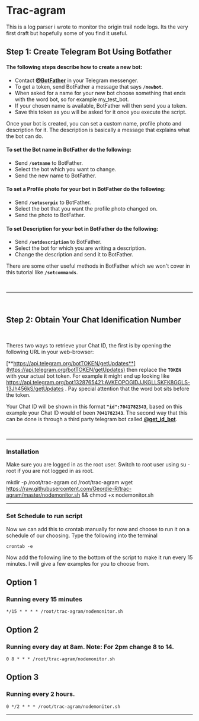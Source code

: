 # Trac-agram

This is a log parser i wrote to monitor the origin trail node logs.  Its the very first draft but hopefully some of you find it useful.

## Step 1: Create Telegram Bot Using Botfather

#### The following steps describe how to create a new bot:

* Contact [**@BotFather**](https://telegram.me/BotFather) in your Telegram messenger.
* To get a token, send BotFather a message that says **`/newbot`**.
* When asked for a name for your new bot choose something that ends with the word bot, so for example my_test_bot.
* If your chosen name is available, BotFather will then send you a token.
* Save this token as you will be asked for it once you execute the script.

Once your bot is created, you can set a custom name, profile photo and description for it. The description is basically a message that explains what the bot can do.

#### To set the Bot name in BotFather do the following:

* Send **`/setname`** to BotFather.
* Select the bot which you want to change.
* Send the new name to BotFather.

#### To set a Profile photo for your bot in BotFather do the following:

* Send **`/setuserpic`** to BotFather.
* Select the bot that you want the profile photo changed on.
* Send the photo to BotFather.

#### To set Description for your bot in BotFather do the following:

* Send **`/setdescription`** to BotFather.
* Select the bot for which you are writing a description.
* Change the description and send it to BotFather.

There are some other useful methods in BotFather which we won't cover in this tutorial like **`/setcommands`**.

<br>

***

<br>

## Step 2: Obtain Your Chat Idenification Number

<br>

Theres two ways to retrieve your Chat ID, the first is by opening the following URL in your web-browser: 

[**https://api.telegram.org/botTOKEN/getUpdates**](https://api.telegram.org/botTOKEN/getUpdates) then replace the **`TOKEN`** with your actual bot token. For example it might end up looking like https://api.telegram.org/bot1328765421:AVKEOPOGIDJJKGLLSKFK8GGLS-13Jh456kS/getUpdates  . Pay special attention that the word bot sits before the token.

Your Chat ID will be shown in this format **`"id":7041782343`**, based on this example your Chat ID would of been **`7041782343`**. The second way that this can be done is through a third party telegram bot called [**@get_id_bot**](https://telegram.me/get_id_bot).

<br>

***

### Installation
Make sure you are logged in as the root user.  Switch to root user using su - root if you are not logged in as root.

mkdir -p /root/trac-agram
cd /root/trac-agram
wget https://raw.githubusercontent.com/Geordie-R/trac-agram/master/nodemonitor.sh && chmod +x nodemonitor.sh

***

### Set Schedule to run script

Now we can add this to crontab manually for now and choose to run it on a schedule of our choosing. Type the following into the terminal
```
crontab -e
```

Now add the following line to the bottom of the script to make it run every 15 minutes.  I will give a few examples for you to choose from.
## Option 1
### Running every 15 minutes
```
*/15 * * * * /root/trac-agram/nodemonitor.sh
```

## Option 2
### Running every day at 8am. Note: For 2pm change 8 to 14.
```
0 8 * * * /root/trac-agram/nodemonitor.sh
```
## Option 3
### Running every 2 hours.
```
0 */2 * * * /root/trac-agram/nodemonitor.sh
```
***



